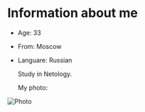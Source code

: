 # Information about me

- Age: 33
- From: Moscow
- Languare: Russian
  
  Study in Netology.

  My photo:

![Photo](../../Downloads/zNMmXXiaXWE.jpg)


